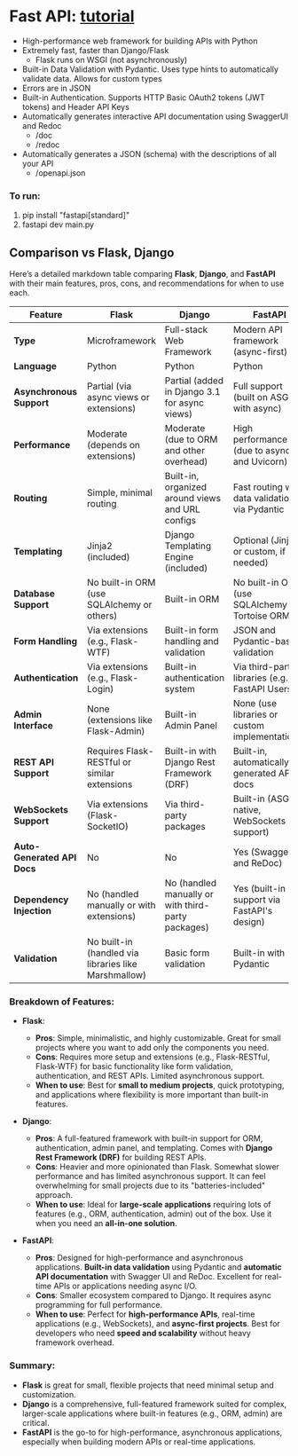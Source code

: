 # Fast API: [tutorial](https://fastapi.tiangolo.com/tutorial/first-steps/)

* High-performance web framework for building APIs with Python
* Extremely fast, faster than Django/Flask
  * Flask runs on WSGI (not asynchronously)
* Built-in Data Validation with Pydantic. Uses type hints to automatically validate data. Allows for custom types
* Errors are in JSON
* Built-in Authentication. Supports HTTP Basic OAuth2 tokens (JWT tokens) and Header API Keys
* Automatically generates interactive API documentation using SwaggerUI and Redoc
  * /doc
  * /redoc
* Automatically generates a JSON (schema) with the descriptions of all your API
  * /openapi.json

### To run:

1. pip install "fastapi[standard]"
2. fastapi dev main.py

## Comparison vs Flask, Django

Here’s a detailed markdown table comparing **Flask**, **Django**, and **FastAPI** with their main features, pros, cons, and recommendations for when to use each.

| **Feature**                 | **Flask**                                      | **Django**                                   | **FastAPI**                                |
| --------------------------------- | ---------------------------------------------------- | -------------------------------------------------- | ------------------------------------------------ |
| **Type**                    | Microframework                                       | Full-stack Web Framework                           | Modern API framework (async-first)               |
| **Language**                | Python                                               | Python                                             | Python                                           |
| **Asynchronous Support**    | Partial (via async views or extensions)              | Partial (added in Django 3.1 for async views)      | Full support (built on ASGI with async)          |
| **Performance**             | Moderate (depends on extensions)                     | Moderate (due to ORM and other overhead)           | High performance (due to async and Uvicorn)      |
| **Routing**                 | Simple, minimal routing                              | Built-in, organized around views and URL configs   | Fast routing with data validation via Pydantic   |
| **Templating**              | Jinja2 (included)                                    | Django Templating Engine (included)                | Optional (Jinja2 or custom, if needed)           |
| **Database Support**        | No built-in ORM (use SQLAlchemy or others)           | Built-in ORM                                       | No built-in ORM (use SQLAlchemy or Tortoise ORM) |
| **Form Handling**           | Via extensions (e.g., Flask-WTF)                     | Built-in form handling and validation              | JSON and Pydantic-based validation               |
| **Authentication**          | Via extensions (e.g., Flask-Login)                   | Built-in authentication system                     | Via third-party libraries (e.g., FastAPI Users)  |
| **Admin Interface**         | None (extensions like Flask-Admin)                   | Built-in Admin Panel                               | None (use libraries or custom implementations)   |
| **REST API Support**        | Requires Flask-RESTful or similar extensions         | Built-in with Django Rest Framework (DRF)          | Built-in, automatically generated API docs       |
| **WebSockets Support**      | Via extensions (Flask-SocketIO)                      | Via third-party packages                           | Built-in (ASGI native, WebSockets support)       |
| **Auto-Generated API Docs** | No                                                   | No                                                 | Yes (Swagger UI and ReDoc)                       |
| **Dependency Injection**    | No (handled manually or with extensions)             | No (handled manually or with third-party packages) | Yes (built-in support via FastAPI's design)      |
| **Validation**              | No built-in (handled via libraries like Marshmallow) | Basic form validation                              | Built-in with Pydantic                           |

### Breakdown of Features:

- **Flask**:

  - **Pros**: Simple, minimalistic, and highly customizable. Great for small projects where you want to add only the components you need.
  - **Cons**: Requires more setup and extensions (e.g., Flask-RESTful, Flask-WTF) for basic functionality like form validation, authentication, and REST APIs. Limited asynchronous support.
  - **When to use**: Best for **small to medium projects**, quick prototyping, and applications where flexibility is more important than built-in features.
- **Django**:

  - **Pros**: A full-featured framework with built-in support for ORM, authentication, admin panel, and templating. Comes with **Django Rest Framework (DRF)** for building REST APIs.
  - **Cons**: Heavier and more opinionated than Flask. Somewhat slower performance and has limited asynchronous support. It can feel overwhelming for small projects due to its "batteries-included" approach.
  - **When to use**: Ideal for **large-scale applications** requiring lots of features (e.g., ORM, authentication, admin) out of the box. Use it when you need an **all-in-one solution**.
- **FastAPI**:

  - **Pros**: Designed for high-performance and asynchronous applications. **Built-in data validation** using Pydantic and **automatic API documentation** with Swagger UI and ReDoc. Excellent for real-time APIs or applications needing async I/O.
  - **Cons**: Smaller ecosystem compared to Django. It requires async programming for full performance.
  - **When to use**: Perfect for **high-performance APIs**, real-time applications (e.g., WebSockets), and **async-first projects**. Best for developers who need **speed and scalability** without heavy framework overhead.

### Summary:

- **Flask** is great for small, flexible projects that need minimal setup and customization.
- **Django** is a comprehensive, full-featured framework suited for complex, larger-scale applications where built-in features (e.g., ORM, admin) are critical.
- **FastAPI** is the go-to for high-performance, asynchronous applications, especially when building modern APIs or real-time applications.

```

```
